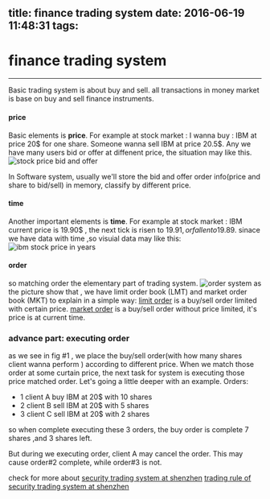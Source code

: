 title: finance trading system
date: 2016-06-19 11:48:31
tags:
---
# finance trading system

---


Basic trading system is about buy and sell. all transactions in money market is base on buy and sell finance instruments.

#### price

Basic elements is **price**. For example at stock market : I wanna buy : IBM  at price 20$ for one share. Someone wanna sell IBM at price 20.5$.
Any we have many users bid or offer at diffenent price, the situation may like this.
![stock price bid and offer][1]

In Software system, usually we'll store the bid and offer order info(price and share to bid/sell) in memory, classify by different price.

#### time

Another important elements is **time**. For example at stock market : IBM current price is 19.90$ , the next tick is risen to 19.91$, or fallen to 19.89$.
sinace we have data with time ,so visuial data may like this:
![ibm stock price in years][2]

#### order 
so matching order the elementary part of trading system. 
![order system][3]
as the picture show that ,  we have limit order book (LMT) and market order book (MKT)
to explain in a simple way: 
[limit order][4] is a buy/sell order limited with certain price.
[market order][5] is a buy/sell order without price limited, it's price is at current time.

### advance part: executing order
as we see in fig #1 , we place the buy/sell order(with how many shares client wanna perform ) according to different price.
When we match those order at some curtain price, the next task for system is executing those price matched order.
Let's going a little deeper with an example. 
Orders: 

 - 1 client A buy IBM at 20$ with 10 shares
 - 2 client B sell IBM at 20$ with 5 shares
 - 3 client C sell IBM at 20$ with 2 shares

so when complete executing these 3 orders, the buy order is complete 7 shares ,and 3 shares left.

But during we executing order,  client A  may cancel the order. This may cause order#2 complete, while order#3 is not.

check for more about [security trading system at shenzhen][6]
[trading rule of security trading system at shenzhen][7]


  [1]: http://www.onestepremoved.com/wp-content/uploads/2013/08/limit-order-book-pretrade-1024x622.png
  [2]: https://media.ycharts.com/charts/dc38386e4b610c3463cec05b08f149db.png
  [3]: https://www.ece.cmu.edu/~ece749/teams-06/team3/images/flow_chart_FTEX.jpg
  [4]: http://www.investopedia.com/university/intro-to-order-types/limit-orders.asp
  [5]: http://www.investopedia.com/university/intro-to-order-types/market-orders.asp
  [6]: http://www.szse.cn/
  [7]: http://www.szse.cn/UpFiles/largepdf/20160429091100.pdf
